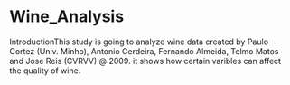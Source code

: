 # Wine_Analysis
IntroductionThis study is going to analyze wine data created by Paulo Cortez (Univ. Minho), Antonio Cerdeira, Fernando Almeida, Telmo Matos and Jose Reis (CVRVV) @ 2009. it shows how certain varibles can affect the quality of wine.
